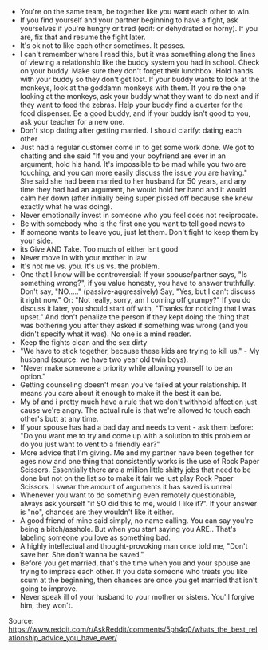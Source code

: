 * You're on the same team, be together like you want each other to win.
* If you find yourself and your partner beginning to have a fight, ask yourselves if you're hungry or tired (edit: or dehydrated or horny). If you are, fix that and resume the fight later.
* It's ok not to like each other sometimes. It passes.
* I can't remember where I read this, but it was something along the lines of viewing a relationship like the buddy system you had in school. Check on your buddy. Make sure they don't forget their lunchbox. Hold hands with your buddy so they don't get lost. If your buddy wants to look at the monkeys, look at the goddamn monkeys with them. If you're the one looking at the monkeys, ask your buddy what they want to do next and if they want to feed the zebras. Help your buddy find a quarter for the food dispenser. Be a good buddy, and if your buddy isn't good to you, ask your teacher for a new one.
* Don't stop dating after getting married. I should clarify: dating each other
* Just had a regular customer come in to get some work done. We got to chatting and she said "If you and your boyfriend are ever in an argument, hold his hand. It's impossible to be mad while you two are touching, and you can more easily discuss the issue you are having." She said she had been married to her husband for 50 years, and any time they had had an argument, he would hold her hand and it would calm her down (after initially being super pissed off because she knew exactly what he was doing).
* Never emotionally invest in someone who you feel does not reciprocate.
* Be with somebody who is the first one you want to tell good news to
* If someone wants to leave you, just let them. Don't fight to keep them by your side.
* its Give AND Take. Too much of either isnt good
* Never move in with your mother in law
* It's not me vs. you. It's us vs. the problem.
* One that I know will be controversial: If your spouse/partner says, "Is something wrong?", if you value honesty, you have to answer truthfully. Don't say, "NO....." (passive-aggressively) Say, "Yes, but I can't discuss it right now." Or: "Not really, sorry, am I coming off grumpy?" If you do discuss it later, you should start off with, "Thanks for noticing that I was upset."  And don't penalize the person if they kept doing the thing that was bothering you after they asked if something was wrong (and you didn't specify what it was). No one is a mind reader.
* Keep the fights clean and the sex dirty
* "We have to stick together, because these kids are trying to kill us." - My husband (source: we have two year old twin boys).
* "Never make someone a priority while allowing yourself to be an option."
* Getting counseling doesn't mean you've failed at your relationship. It means you care about it enough to make it the best it can be.
* My bf and i pretty much have a rule that we don't withhold affection just cause we're angry. The actual rule is that we're allowed to touch each other's butt at any time.
* If your spouse has had a bad day and needs to vent - ask them before: "Do you want me to try and come up with a solution to this problem or do you just want to vent to a friendly ear?"
* More advice that I'm giving. Me and my partner have been together for ages now and one thing that consistently works is the use of Rock Paper Scissors. Essentially there are a million little shitty jobs that need to be done but not on the list so to make it fair we just play Rock Paper Scissors. I swear the amount of arguments it has saved is unreal
* Whenever you want to do something even remotely questionable, always ask yourself "if SO did this to me, would I like it?". If your answer is "no", chances are they wouldn't like it either.
* A good friend of mine said simply, no name calling. You can say you're being a bitch/asshole. But when you start saying you ARE.. That's labeling someone you love as something bad.
* A highly intellectual and thought-provoking man once told me, "Don't save her. She don't wanna be saved."
* Before you get married, that's the time when you and your spouse are trying to impress each other. If you date someone who treats you like scum at the beginning, then chances are once you get married that isn't going to improve.
* Never speak ill of your husband to your mother or sisters. You'll forgive him, they won't.

Source: https://www.reddit.com/r/AskReddit/comments/5ph4q0/whats_the_best_relationship_advice_you_have_ever/
